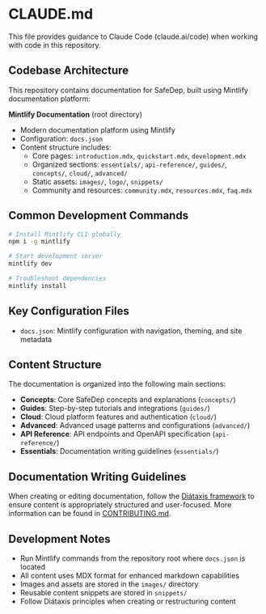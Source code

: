 # CLAUDE.md

This file provides guidance to Claude Code (claude.ai/code) when working with code in this repository.

## Codebase Architecture

This repository contains documentation for SafeDep, built using Mintlify documentation platform:

**Mintlify Documentation** (root directory)
- Modern documentation platform using Mintlify
- Configuration: `docs.json` 
- Content structure includes:
  - Core pages: `introduction.mdx`, `quickstart.mdx`, `development.mdx`
  - Organized sections: `essentials/`, `api-reference/`, `guides/`, `concepts/`, `cloud/`, `advanced/`
  - Static assets: `images/`, `logo/`, `snippets/`
  - Community and resources: `community.mdx`, `resources.mdx`, `faq.mdx`

## Common Development Commands

```bash
# Install Mintlify CLI globally
npm i -g mintlify

# Start development server
mintlify dev

# Troubleshoot dependencies
mintlify install
```

## Key Configuration Files

- `docs.json`: Mintlify configuration with navigation, theming, and site metadata

## Content Structure

The documentation is organized into the following main sections:

- **Concepts**: Core SafeDep concepts and explanations (`concepts/`)
- **Guides**: Step-by-step tutorials and integrations (`guides/`)
- **Cloud**: Cloud platform features and authentication (`cloud/`)
- **Advanced**: Advanced usage patterns and configurations (`advanced/`)
- **API Reference**: API endpoints and OpenAPI specification (`api-reference/`)
- **Essentials**: Documentation writing guidelines (`essentials/`)

## Documentation Writing Guidelines

When creating or editing documentation, follow the [Diátaxis framework](https://diataxis.fr/) to ensure content is appropriately structured and user-focused. More information can be found in [CONTRIBUTING.md](CONTRIBUTING.md).

## Development Notes

- Run Mintlify commands from the repository root where `docs.json` is located
- All content uses MDX format for enhanced markdown capabilities
- Images and assets are stored in the `images/` directory
- Reusable content snippets are stored in `snippets/`
- Follow Diátaxis principles when creating or restructuring content